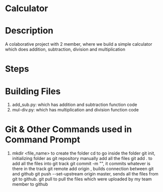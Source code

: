 # Calculator
# Description
A colaborative project with 2 member, where we build a simple calculator which does addition, subtraction, division and multiplication

# Steps
# Building Files
1. add_sub.py: which has addition and subtraction function code
2. mul-div.py: which has multiplication and division function code
# Git & Other Commands used in Command Prompt
1. mkdir <file_name> to create the folder
cd <file name> to go inside the folder
git init, initializing folder as git repository
manually add all the files
git add . to add all the files into git track
git commit -m "<message>", it commits whatever is there in the track
git remote add origin <GitHub repository link>, builds connection between git and github
git push --set-upstream origin master, sends all the files from git to github.
git pull to pull the files which were uploaded by my team member to github
